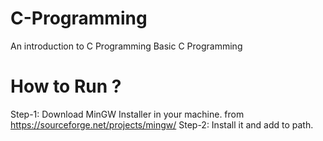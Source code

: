 # C-Programming
An introduction to C Programming
Basic C Programming

# How to Run ? 
Step-1: Download MinGW Installer in your machine. from https://sourceforge.net/projects/mingw/
Step-2: Install it and add to path. 
